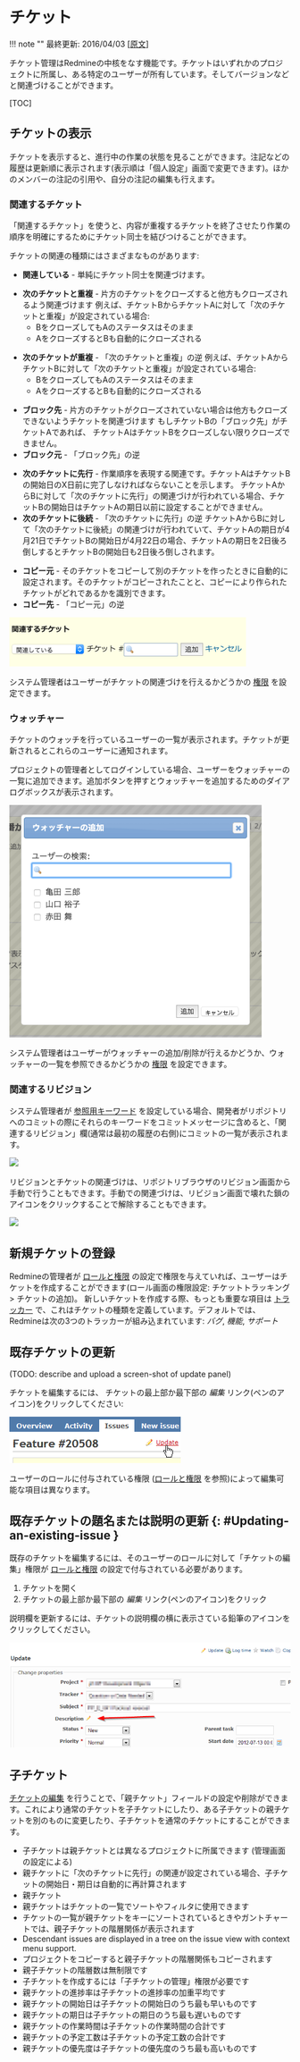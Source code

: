 チケット
========

!!! note ""
    最終更新: 2016/04/03
    [[原文](http://www.redmine.org/projects/redmine/wiki/RedmineIssues/43)]

チケット管理はRedmineの中核をなす機能です。チケットはいずれかのプロジェクトに所属し、ある特定のユーザーが所有しています。そしてバージョンなどと関連づけることができます。

[TOC]

チケットの表示
--------------

チケットを表示すると、進行中の作業の状態を見ることができます。注記などの履歴は更新順に表示されます(表示順は「個人設定」画面で変更できます)。ほかのメンバーの注記の引用や、自分の注記の編集も行えます。

### 関連するチケット

「関連するチケット」を使うと、内容が重複するチケットを終了させたり作業の順序を明確にするためにチケット同士を結びつけることができます。

チケットの関連の種類にはさまざまなものがあります:

-   **関連している** - 単純にチケット同士を関連づけます。

<!-- -->

-   **次のチケットと重複** - 片方のチケットをクローズすると他方もクローズされるよう関連づけます
    例えば、チケットBからチケットAに対して「次のチケットと重複」が設定されている場合:
    - BをクローズしてもAのステータスはそのまま
    - AをクローズするとBも自動的にクローズされる

<!-- -->

-   **次のチケットが重複** - 「次のチケットと重複」の逆
    例えば、チケットAからチケットBに対して「次のチケットと重複」が設定されている場合:
    - BをクローズしてもAのステータスはそのまま
    - AをクローズするとBも自動的にクローズされる

<!-- -->

-   **ブロック先** - 片方のチケットがクローズされていない場合は他方もクローズできないようチケットを関連づけます
    もしチケットBの「ブロック先」がチケットAであれば、
    チケットAはチケットBをクローズしない限りクローズできません。
-   **ブロック元** - 「ブロック先」の逆

<!-- -->

-   **次のチケットに先行** - 作業順序を表現する関連です。チケットAはチケットBの開始日のX日前に完了しなければならないことを示します。
    チケットAからBに対して「次のチケットに先行」の関連づけが行われている場合、チケットBの開始日はチケットAの期日以前に設定することができません。
-   **次のチケットに後続** - 「次のチケットに先行」の逆
    チケットAからBに対して「次のチケットに後続」の関連づけが行われていて、チケットAの期日が4月21日でチケットBの開始日が4月22日の場合、チケットAの期日を2日後ろ倒しするとチケットBの開始日も2日後ろ倒しされます。

<!-- -->

-   **コピー元** - そのチケットをコピーして別のチケットを作ったときに自動的に設定されます。そのチケットがコピーされたことと、コピーにより作られたチケットがどれであるかを識別できます。
-   **コピー先** - 「コピー元」の逆

![](RedmineIssues/redmine-related-issues.png)

システム管理者はユーザーがチケットの関連づけを行えるかどうかの [権限](RedmineRoles) を設定できます。

### ウォッチャー

チケットのウォッチを行っているユーザーの一覧が表示されます。チケットが更新されるとこれらのユーザーに通知されます。

プロジェクトの管理者としてログインしている場合、ユーザーをウォッチャーの一覧に追加できます。追加ボタンを押すとウォッチャーを追加するためのダイアログボックスが表示されます。

![](RedmineIssues/redmine-watchers.png)

システム管理者はユーザーがウォッチャーの追加/削除が行えるかどうか、ウォッチャーの一覧を参照できるかどうかの [権限](RedmineRoles) を設定できます。

### 関連するリビジョン

システム管理者が [参照用キーワード](RedmineSettings#Referencing-issues-in-commit-messages) を設定している場合、開発者がリポジトリへのコミットの際にそれらのキーワードをコミットメッセージに含めると、「関連するリビジョン」欄(通常は最初の履歴の右側)にコミットの一覧が表示されます。

![](/RedmineIssues/redmine-associated-revision.png)

リビジョンとチケットの関連づけは、リポジトリブラウザのリビジョン画面から手動で行うこともできます。手動での関連づけは、リビジョン画面で壊れた鎖のアイコンをクリックすることで解除することもできます。

![](/RedmineIssues/redmine_manual_revision_issue_association.png)

新規チケットの登録
------------------

Redmineの管理者が [ロールと権限](RedmineRoles) の設定で権限を与えていれば、ユーザーはチケットを作成することができます(ロール画面の権限設定: チケットトラッキング &gt; チケットの追加)。
新しいチケットを作成する際、もっとも重要な項目は [トラッカー](RedmineIssueTrackingSetup#Trackers) で、これはチケットの種類を定義しています。デフォルトでは、Redmineは次の3つのトラッカーが組み込まれています: *バグ*, *機能*, *サポート*

既存チケットの更新
------------------

(TODO: describe and upload a screen-shot of update panel)

チケットを編集するには、 チケットの最上部か最下部の *編集* リンク(ペンのアイコン)をクリックしてください:

![](RedmineIssues/RedmineEditIssue_Update_Link.png)

ユーザーのロールに付与されている権限 ([ロールと権限](RedmineRoles) を参照)によって編集可能な項目は異なります。

既存チケットの題名または説明の更新 {: #Updating-an-existing-issue }
----------------------------------

既存のチケットを編集するには、そのユーザーのロールに対して「チケットの編集」権限が [ロールと権限](RedmineRoles) の設定で付与されている必要があります。

1.  チケットを開く
2.  チケットの最上部か最下部の *編集* リンク(ペンのアイコン)をクリック

説明欄を更新するには、チケットの説明欄の横に表示さている鉛筆のアイコンをクリックしてください。

![](RedmineIssues/RedmineChangingIssueDescriptionNew.png)

子チケット
----------

[チケットの編集](#Updating-an-existing-issue) を行うことで、「親チケット」フィールドの設定や削除ができます。これにより通常のチケットを子チケットにしたり、ある子チケットの親チケットを別のものに変更したり、子チケットを通常のチケットにすることができます。

-   子チケットは親チケットとは異なるプロジェクトに所属できます (管理画面の設定による)
-   親チケットに「次のチケットに先行」の関連が設定されている場合、子チケットの開始日・期日は自動的に再計算されます
-   親チケット
-   親チケットはチケットの一覧でソートやフィルタに使用できます
-   チケットの一覧が親チケットをキーにソートされているときやガントチャートでは、親子チケットの階層関係が表示されます
-   Descendant issues are displayed in a tree on the issue view with context menu support.
-   プロジェクトをコピーすると親子チケットの階層関係もコピーされます
-   親子チケットの階層数は無制限です
-   子チケットを作成するには「子チケットの管理」権限が必要です
-   親チケットの進捗率は子チケットの進捗率の加重平均です
-   親チケットの開始日は子チケットの開始日のうち最も早いものです
-   親チケットの期日は子チケットの期日のうち最も遅いものです
-   親チケットの作業時間は子チケットの作業時間の合計です
-   親チケットの予定工数は子チケットの予定工数の合計です
-   親チケットの優先度は子チケットの優先度のうち最も高いものです
